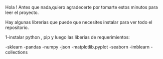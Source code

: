 Hola ! Antes que nada,quiero agradecerte por tomarte estos minutos para leer el proyecto.

Hay algunas librerias que puede que necesites instalar para ver todo el repositorio.

1-instalar python , pip y luego las liberias de requerimientos: 

-sklearn
-pandas 
-numpy 
-json
-matplotlib.pyplot 
-seaborn
-imblearn
-collections
